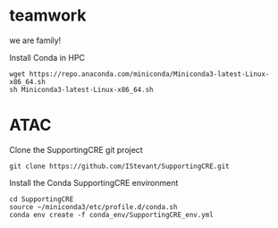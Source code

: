 # teamwork
we are family!



Install Conda in HPC

```
wget https://repo.anaconda.com/miniconda/Miniconda3-latest-Linux-x86_64.sh
sh Miniconda3-latest-Linux-x86_64.sh
```
# ATAC
Clone the SupportingCRE git project
```
git clone https://github.com/IStevant/SupportingCRE.git
```
Install the Conda SupportingCRE environment
```
cd SupportingCRE
source ~/miniconda3/etc/profile.d/conda.sh
conda env create -f conda_env/SupportingCRE_env.yml
```


